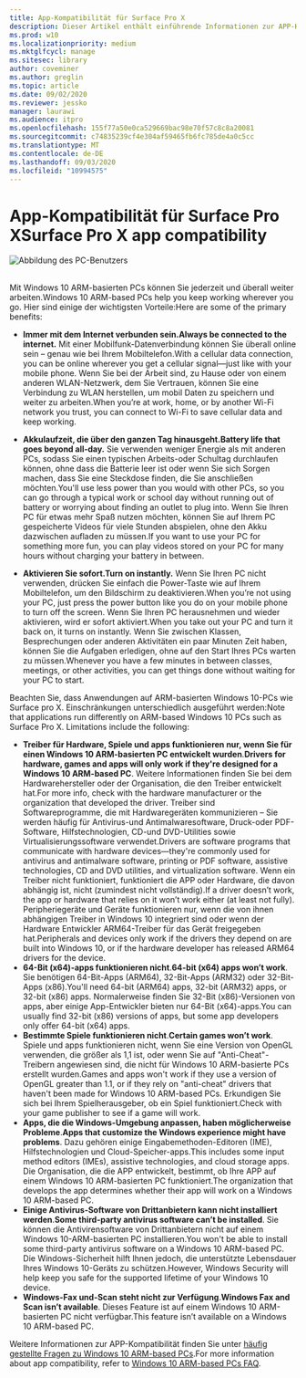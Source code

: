 ```yaml
---
title: App-Kompatibilität für Surface Pro X
description: Dieser Artikel enthält einführende Informationen zur APP-Kompatibilität für Surface pro X ARM-basierte PCs.
ms.prod: w10
ms.localizationpriority: medium
ms.mktglfcycl: manage
ms.sitesec: library
author: coveminer
ms.author: greglin
ms.topic: article
ms.date: 09/02/2020
ms.reviewer: jessko
manager: laurawi
ms.audience: itpro
ms.openlocfilehash: 155f77a50e0ca529669bac98e70f57c8c8a20081
ms.sourcegitcommit: c74835239cf4e304af59465fb6fc785de4a0c5cc
ms.translationtype: MT
ms.contentlocale: de-DE
ms.lasthandoff: 09/03/2020
ms.locfileid: "10994575"
---
```

# <span data-ttu-id="44dc3-103">App-Kompatibilität für Surface Pro X</span><span class="sxs-lookup"><span data-stu-id="44dc3-103">Surface Pro X app compatibility</span></span>



 ![Abbildung des PC-Benutzers](images/4527790_en_4.png)<br><br>



<span data-ttu-id="44dc3-105">Mit Windows 10 ARM-basierten PCs können Sie jederzeit und überall weiter arbeiten.</span><span class="sxs-lookup"><span data-stu-id="44dc3-105">Windows 10 ARM-based PCs help you keep working wherever you go.</span></span> <span data-ttu-id="44dc3-106">Hier sind einige der wichtigsten Vorteile:</span><span class="sxs-lookup"><span data-stu-id="44dc3-106">Here are some of the primary benefits:</span></span>

- **<span data-ttu-id="44dc3-107">Immer mit dem Internet verbunden sein.</span><span class="sxs-lookup"><span data-stu-id="44dc3-107">Always be connected to the internet.</span></span>** <span data-ttu-id="44dc3-108">Mit einer Mobilfunk-Datenverbindung können Sie überall online sein – genau wie bei Ihrem Mobiltelefon.</span><span class="sxs-lookup"><span data-stu-id="44dc3-108">With a cellular data connection, you can be online wherever you get a cellular signal—just like with your mobile phone.</span></span> <span data-ttu-id="44dc3-109">Wenn Sie bei der Arbeit sind, zu Hause oder von einem anderen WLAN-Netzwerk, dem Sie Vertrauen, können Sie eine Verbindung zu WLAN herstellen, um mobil Daten zu speichern und weiter zu arbeiten.</span><span class="sxs-lookup"><span data-stu-id="44dc3-109">When you’re at work, home, or by another Wi-Fi network you trust, you can connect to Wi-Fi to save cellular data and keep working.</span></span>

- **<span data-ttu-id="44dc3-110">Akkulaufzeit, die über den ganzen Tag hinausgeht.</span><span class="sxs-lookup"><span data-stu-id="44dc3-110">Battery life that goes beyond all-day.</span></span>**  <span data-ttu-id="44dc3-111">Sie verwenden weniger Energie als mit anderen PCs, sodass Sie einen typischen Arbeits-oder Schultag durchlaufen können, ohne dass die Batterie leer ist oder wenn Sie sich Sorgen machen, dass Sie eine Steckdose finden, die Sie anschließen möchten.</span><span class="sxs-lookup"><span data-stu-id="44dc3-111">You'll use less power than you would with other PCs, so you can go through a typical work or school day without running out of battery or worrying about finding an outlet to plug into.</span></span> <span data-ttu-id="44dc3-112">Wenn Sie Ihren PC für etwas mehr Spaß nutzen möchten, können Sie auf Ihrem PC gespeicherte Videos für viele Stunden abspielen, ohne den Akku dazwischen aufladen zu müssen.</span><span class="sxs-lookup"><span data-stu-id="44dc3-112">If you want to use your PC for something more fun, you can play videos stored on your PC for many hours without charging your battery in between.</span></span>

- **<span data-ttu-id="44dc3-113">Aktivieren Sie sofort.</span><span class="sxs-lookup"><span data-stu-id="44dc3-113">Turn on instantly.</span></span>** <span data-ttu-id="44dc3-114">Wenn Sie Ihren PC nicht verwenden, drücken Sie einfach die Power-Taste wie auf Ihrem Mobiltelefon, um den Bildschirm zu deaktivieren.</span><span class="sxs-lookup"><span data-stu-id="44dc3-114">When you’re not using your PC, just press the power button like you do on your mobile phone to turn off the screen.</span></span> <span data-ttu-id="44dc3-115">Wenn Sie Ihren PC herausnehmen und wieder aktivieren, wird er sofort aktiviert.</span><span class="sxs-lookup"><span data-stu-id="44dc3-115">When you take out your PC and turn it back on, it turns on instantly.</span></span> <span data-ttu-id="44dc3-116">Wenn Sie zwischen Klassen, Besprechungen oder anderen Aktivitäten ein paar Minuten Zeit haben, können Sie die Aufgaben erledigen, ohne auf den Start Ihres PCs warten zu müssen.</span><span class="sxs-lookup"><span data-stu-id="44dc3-116">Whenever you have a few minutes in between classes, meetings, or other activities, you can get things done without waiting for your PC to start.</span></span>

<span data-ttu-id="44dc3-117">Beachten Sie, dass Anwendungen auf ARM-basierten Windows 10-PCs wie Surface pro X. Einschränkungen unterschiedlich ausgeführt werden:</span><span class="sxs-lookup"><span data-stu-id="44dc3-117">Note that applications run differently on ARM-based Windows 10 PCs such as Surface Pro X. Limitations include the following:</span></span>

- <span data-ttu-id="44dc3-118">**Treiber für Hardware, Spiele und apps funktionieren nur, wenn Sie für einen Windows 10 ARM-basierten PC entwickelt wurden**.</span><span class="sxs-lookup"><span data-stu-id="44dc3-118">**Drivers for hardware, games and apps will only work if they're designed for a Windows 10 ARM-based PC**.</span></span> <span data-ttu-id="44dc3-119">Weitere Informationen finden Sie bei dem Hardwarehersteller oder der Organisation, die den Treiber entwickelt hat.</span><span class="sxs-lookup"><span data-stu-id="44dc3-119">For more info, check with the hardware manufacturer or the organization that developed the driver.</span></span> <span data-ttu-id="44dc3-120">Treiber sind Softwareprogramme, die mit Hardwaregeräten kommunizieren – Sie werden häufig für Antivirus-und Antimalwaresoftware, Druck-oder PDF-Software, Hilfstechnologien, CD-und DVD-Utilities sowie Virtualisierungssoftware verwendet.</span><span class="sxs-lookup"><span data-stu-id="44dc3-120">Drivers are software programs that communicate with hardware devices—they're commonly used for antivirus and antimalware software, printing or PDF software, assistive technologies, CD and DVD utilities, and virtualization software.</span></span> <span data-ttu-id="44dc3-121">Wenn ein Treiber nicht funktioniert, funktioniert die APP oder Hardware, die davon abhängig ist, nicht (zumindest nicht vollständig).</span><span class="sxs-lookup"><span data-stu-id="44dc3-121">If a driver doesn’t work, the app or hardware that relies on it won’t work either (at least not fully).</span></span> <span data-ttu-id="44dc3-122">Peripheriegeräte und Geräte funktionieren nur, wenn die von ihnen abhängigen Treiber in Windows 10 integriert sind oder wenn der Hardware Entwickler ARM64-Treiber für das Gerät freigegeben hat.</span><span class="sxs-lookup"><span data-stu-id="44dc3-122">Peripherals and devices only work if the drivers they depend on are built into Windows 10, or if the hardware developer has released ARM64 drivers for the device.</span></span>
- <span data-ttu-id="44dc3-123">**64-Bit (x64)-apps funktionieren nicht**.</span><span class="sxs-lookup"><span data-stu-id="44dc3-123">**64-bit (x64) apps won’t work**.</span></span> <span data-ttu-id="44dc3-124">Sie benötigen 64-Bit-Apps (ARM64), 32-Bit-Apps (ARM32) oder 32-Bit-Apps (x86).</span><span class="sxs-lookup"><span data-stu-id="44dc3-124">You'll need 64-bit (ARM64) apps, 32-bit (ARM32) apps, or 32-bit (x86) apps.</span></span> <span data-ttu-id="44dc3-125">Normalerweise finden Sie 32-Bit (x86)-Versionen von apps, aber einige App-Entwickler bieten nur 64-Bit (x64)-apps.</span><span class="sxs-lookup"><span data-stu-id="44dc3-125">You can usually find 32-bit (x86) versions of apps, but some app developers only offer 64-bit (x64) apps.</span></span>
- <span data-ttu-id="44dc3-126">**Bestimmte Spiele funktionieren nicht**.</span><span class="sxs-lookup"><span data-stu-id="44dc3-126">**Certain games won’t work**.</span></span> <span data-ttu-id="44dc3-127">Spiele und apps funktionieren nicht, wenn Sie eine Version von OpenGL verwenden, die größer als 1,1 ist, oder wenn Sie auf "Anti-Cheat"-Treibern angewiesen sind, die nicht für Windows 10 ARM-basierte PCs erstellt wurden.</span><span class="sxs-lookup"><span data-stu-id="44dc3-127">Games and apps won't work if they use a version of OpenGL greater than 1.1, or if they rely on "anti-cheat" drivers that haven't been made for Windows 10 ARM-based PCs.</span></span> <span data-ttu-id="44dc3-128">Erkundigen Sie sich bei Ihrem Spielherausgeber, ob ein Spiel funktioniert.</span><span class="sxs-lookup"><span data-stu-id="44dc3-128">Check with your game publisher to see if a game will work.</span></span>
- <span data-ttu-id="44dc3-129">**Apps, die die Windows-Umgebung anpassen, haben möglicherweise Probleme**.</span><span class="sxs-lookup"><span data-stu-id="44dc3-129">**Apps that customize the Windows experience might have problems**.</span></span> <span data-ttu-id="44dc3-130">Dazu gehören einige Eingabemethoden-Editoren (IME), Hilfstechnologien und Cloud-Speicher-apps.</span><span class="sxs-lookup"><span data-stu-id="44dc3-130">This includes some input method editors (IMEs), assistive technologies, and cloud storage apps.</span></span> <span data-ttu-id="44dc3-131">Die Organisation, die die APP entwickelt, bestimmt, ob Ihre APP auf einem Windows 10 ARM-basierten PC funktioniert.</span><span class="sxs-lookup"><span data-stu-id="44dc3-131">The organization that develops the app determines whether their app will work on a Windows 10 ARM-based PC.</span></span>
- <span data-ttu-id="44dc3-132">**Einige Antivirus-Software von Drittanbietern kann nicht installiert werden**.</span><span class="sxs-lookup"><span data-stu-id="44dc3-132">**Some third-party antivirus software can’t be installed**.</span></span> <span data-ttu-id="44dc3-133">Sie können die Antivirensoftware von Drittanbietern nicht auf einem Windows 10-ARM-basierten PC installieren.</span><span class="sxs-lookup"><span data-stu-id="44dc3-133">You won't be able to install some third-party antivirus software on a Windows 10 ARM-based PC.</span></span> <span data-ttu-id="44dc3-134">Die Windows-Sicherheit hilft Ihnen jedoch, die unterstützte Lebensdauer Ihres Windows 10-Geräts zu schützen.</span><span class="sxs-lookup"><span data-stu-id="44dc3-134">However, Windows Security will help keep you safe for the supported lifetime of your Windows 10 device.</span></span>
- <span data-ttu-id="44dc3-135">**Windows-Fax und-Scan steht nicht zur Verfügung**.</span><span class="sxs-lookup"><span data-stu-id="44dc3-135">**Windows Fax and Scan isn’t available**.</span></span> <span data-ttu-id="44dc3-136">Dieses Feature ist auf einem Windows 10 ARM-basierten PC nicht verfügbar.</span><span class="sxs-lookup"><span data-stu-id="44dc3-136">This feature isn’t available on a Windows 10 ARM-based PC.</span></span>

<span data-ttu-id="44dc3-137">Weitere Informationen zur APP-Kompatibilität finden Sie unter [häufig gestellte Fragen zu Windows 10 ARM-based PCs](https://support.microsoft.com/en-us/help/4521606).</span><span class="sxs-lookup"><span data-stu-id="44dc3-137">For more information about app compatibility, refer to [Windows 10 ARM-based PCs FAQ](https://support.microsoft.com/en-us/help/4521606).</span></span>
